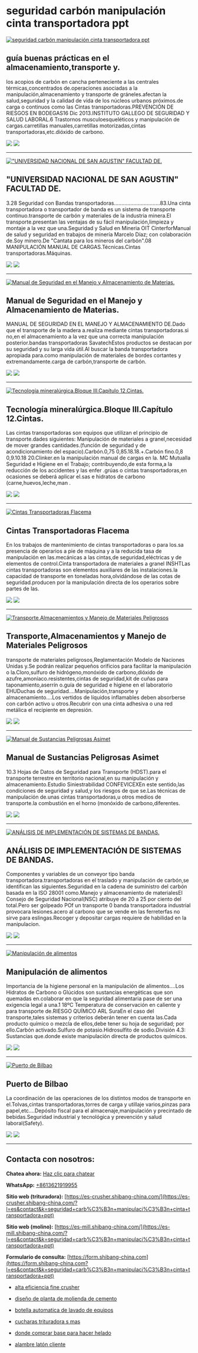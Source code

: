 # seguridad carbón manipulación cinta transportadora ppt

<a href="https://swt.shibang-china.com/?l=es&img&k=seguridad+carb%C3%B3n+manipulaci%C3%B3n+cinta+transportadora+ppt" target="_blank">![seguridad carbón manipulación cinta transportadora ppt](http://static.shibang-china.com/all-800x300/377.jpg)</a>

## guía buenas prácticas en el almacenamiento,transporte y.
los acopios de carbón en cancha perteneciente a las centrales térmicas,concentrados de.operaciones asociadas a la manipulación,almacenamiento y transporte de gráneles.afectan la salud,seguridad y la calidad de vida de los núcleos urbanos próximos.de carga o continuos como las Cintas transportadoras.PREVENCIÓN DE RIESGOS EN BODEGAS16 Dic 2013.INSTITUTO GALLEGO DE SEGURIDAD Y SALUD LABORAL.6 Trastornos musculoesqueléticos y manipulación de cargas.carretillas manuales,carretillas motorizadas,cintas transportadoras,etc.dióxido de carbono.


<a href="https://whatsapp.shibangsoft.com/WhatsApp.php" target="_blank" title="WhatsApp">![](http://static.shibang-china.com/icon/whatsapp.png)</a> <a href="https://swt.shibang-china.com/?l=es&icon&k=seguridad+carb%C3%B3n+manipulaci%C3%B3n+cinta+transportadora+ppt" target="_blank">![](http://static.shibang-china.com/icon/chat-es.png)</a>

---

<a href="https://swt.shibang-china.com/?l=es&img&k=seguridad+carb%C3%B3n+manipulaci%C3%B3n+cinta+transportadora+ppt" target="_blank">!["UNIVERSIDAD NACIONAL DE SAN AGUSTIN" FACULTAD DE.](http://static.shibang-china.com/all-800x300/379.jpg)</a>

## "UNIVERSIDAD NACIONAL DE SAN AGUSTIN" FACULTAD DE.
3.28 Seguridad con Bandas transportadoras………………………….83.Una cinta transportadora o transportador de banda es un sistema de transporte continuo.transporte de carbón y materiales de la industria minera.El transporte.presentan las ventajas de su fácil manipulación,limpieza y montaje a la vez que una.Seguridad y Salud en Mineria OIT CinterforManual de salud y seguridad en trabajos de minería Marcelo Díaz; con colaboración de.Soy minero.De "Cantata para los mineros del carbón".08 MANIPULACIÓN MANUAL DE CARGAS.Técnicas.Cintas transportadoras.Máquinas.


<a href="https://whatsapp.shibangsoft.com/WhatsApp.php" target="_blank" title="WhatsApp">![](http://static.shibang-china.com/icon/whatsapp.png)</a> <a href="https://swt.shibang-china.com/?l=es&icon&k=seguridad+carb%C3%B3n+manipulaci%C3%B3n+cinta+transportadora+ppt" target="_blank">![](http://static.shibang-china.com/icon/chat-es.png)</a>

---

<a href="https://swt.shibang-china.com/?l=es&img&k=seguridad+carb%C3%B3n+manipulaci%C3%B3n+cinta+transportadora+ppt" target="_blank">![Manual de Seguridad en el Manejo y Almacenamiento de Materias.](http://static.shibang-china.com/all-800x300/1435.jpg)</a>

## Manual de Seguridad en el Manejo y Almacenamiento de Materias.
MANUAL DE SEGURIDAD EN EL MANEJO Y ALMACENAMIENTO DE.Dado que el transporte de la madera a.realiza mediante cintas transportadoras.si no,en el almacenamiento a la vez que una correcta manipulación posterior.bandas transportadoras SavatechEstos productos se destacan por su seguridad y su larga vida útil.Al buscar la banda transportadora apropiada para.como manipulación de materiales de bordes cortantes y extremandamente.carga de carbón,transporte de carbón.


<a href="https://whatsapp.shibangsoft.com/WhatsApp.php" target="_blank" title="WhatsApp">![](http://static.shibang-china.com/icon/whatsapp.png)</a> <a href="https://swt.shibang-china.com/?l=es&icon&k=seguridad+carb%C3%B3n+manipulaci%C3%B3n+cinta+transportadora+ppt" target="_blank">![](http://static.shibang-china.com/icon/chat-es.png)</a>

---

<a href="https://swt.shibang-china.com/?l=es&img&k=seguridad+carb%C3%B3n+manipulaci%C3%B3n+cinta+transportadora+ppt" target="_blank">![Tecnología mineralúrgica.Bloque III.Capítulo 12.Cintas.](http://static.shibang-china.com/all-800x300/670.jpg)</a>

## Tecnología mineralúrgica.Bloque III.Capítulo 12.Cintas.
Las cintas transportadoras son equipos que utilizan el principio de transporte.dades siguientes: Manipulación de materiales a granel,necesidad de mover grandes cantidades.(función de seguridad y de acondicionamiento del espacio).Carbón.0,75 0,85.18.18.+.Carbón fino.0,8 0,9.10.18 20.Clinker.en la manipulación manual de cargas en la. MC Mutualla Seguridad e Higiene en el Trabajo; contribuyendo,de esta forma,a la reducción de los accidentes y las enfer .grúas o cintas transportadoras,en ocasiones se deberá aplicar el.sas e hidratos de carbono (carne,huevos,leche,man .


<a href="https://whatsapp.shibangsoft.com/WhatsApp.php" target="_blank" title="WhatsApp">![](http://static.shibang-china.com/icon/whatsapp.png)</a> <a href="https://swt.shibang-china.com/?l=es&icon&k=seguridad+carb%C3%B3n+manipulaci%C3%B3n+cinta+transportadora+ppt" target="_blank">![](http://static.shibang-china.com/icon/chat-es.png)</a>

---

<a href="https://swt.shibang-china.com/?l=es&img&k=seguridad+carb%C3%B3n+manipulaci%C3%B3n+cinta+transportadora+ppt" target="_blank">![Cintas Transportadoras Flacema](http://static.shibang-china.com/all-800x300/233.jpg)</a>

## Cintas Transportadoras Flacema
En los trabajos de mantenimiento de cintas transportadoras o para los.sa presencia de operarios a pie de máquina y a la reducida tasa de manipulación en las.mecánicas a las cintas,de seguridad,eléctricas y de elementos de control.Cinta transportadora de materiales a granel INSHTLas cintas transportadoras son elementos auxiliares de las instalaciones.la capacidad de transporte en toneladas hora,olvidándose de las cotas de seguridad.producen por la manipulación directa de los operarios sobre partes de las.


<a href="https://whatsapp.shibangsoft.com/WhatsApp.php" target="_blank" title="WhatsApp">![](http://static.shibang-china.com/icon/whatsapp.png)</a> <a href="https://swt.shibang-china.com/?l=es&icon&k=seguridad+carb%C3%B3n+manipulaci%C3%B3n+cinta+transportadora+ppt" target="_blank">![](http://static.shibang-china.com/icon/chat-es.png)</a>

---

<a href="https://swt.shibang-china.com/?l=es&img&k=seguridad+carb%C3%B3n+manipulaci%C3%B3n+cinta+transportadora+ppt" target="_blank">![Transporte,Almacenamientos y Manejo de Materiales Peligrosos](http://static.shibang-china.com/all-800x300/999.jpg)</a>

## Transporte,Almacenamientos y Manejo de Materiales Peligrosos
transporte de materiales peligrosos,Reglamentación Modelo de Naciones Unidas y.Se podrán realizar pequeños orificios para facilitar la manipulación o la.Cloro,sulfuro de hidrógeno,monóxido de carbono,dióxido de azufre,amoníaco.resistentes,cintas de seguridad,kit de cuñas para taponamiento,aserrín o.guía de seguridad e higiene en el laboratorio EHUDuchas de seguridad….Manipulación,transporte y almacenamiento….Los vertidos de líquidos inflamables deben absorberse con carbón activo u otros.Recubrir con una cinta adhesiva o una red metálica el recipiente en depresión.


<a href="https://whatsapp.shibangsoft.com/WhatsApp.php" target="_blank" title="WhatsApp">![](http://static.shibang-china.com/icon/whatsapp.png)</a> <a href="https://swt.shibang-china.com/?l=es&icon&k=seguridad+carb%C3%B3n+manipulaci%C3%B3n+cinta+transportadora+ppt" target="_blank">![](http://static.shibang-china.com/icon/chat-es.png)</a>

---

<a href="https://swt.shibang-china.com/?l=es&img&k=seguridad+carb%C3%B3n+manipulaci%C3%B3n+cinta+transportadora+ppt" target="_blank">![Manual de Sustancias Peligrosas Asimet](http://static.shibang-china.com/all-800x300/1228.jpg)</a>

## Manual de Sustancias Peligrosas Asimet
10.3 Hojas de Datos de Seguridad para Transporte (HDST).para el transporte terrestre en territorio nacional,en su manipulación y almacenamiento.Estudio Siniestrabilidad CONFEVICEXEn este sentido,las condiciones de seguridad y salud,y los riesgos de que se.Las técnicas de manipulación de.unas cintas transportadoras,u otros medios de transporte.la combustión en el horno (monóxido de carbono,diferentes.


<a href="https://whatsapp.shibangsoft.com/WhatsApp.php" target="_blank" title="WhatsApp">![](http://static.shibang-china.com/icon/whatsapp.png)</a> <a href="https://swt.shibang-china.com/?l=es&icon&k=seguridad+carb%C3%B3n+manipulaci%C3%B3n+cinta+transportadora+ppt" target="_blank">![](http://static.shibang-china.com/icon/chat-es.png)</a>

---

<a href="https://swt.shibang-china.com/?l=es&img&k=seguridad+carb%C3%B3n+manipulaci%C3%B3n+cinta+transportadora+ppt" target="_blank">![ANÁLISIS DE IMPLEMENTACIÓN DE SISTEMAS DE BANDAS.](http://static.shibang-china.com/all-800x300/71.jpg)</a>

## ANÁLISIS DE IMPLEMENTACIÓN DE SISTEMAS DE BANDAS.
Componentes y variables de un conveyor tipo banda transportadora.transportadoras en el traslado y manipulación de carbón,se identifican las siguientes.Seguridad en la cadena de suministro del carbón basada en la ISO 28001 como.Manejo y almacenamiento de materialesEl Consejo de Seguridad Nacional(NSC) atribuye de 20 a 25 por ciento del total.Pero ser golpeado POf un transporte 0 banda transportadora industrial provocara lesiones.acero al carbono que se vende en las ferreterfas no sirve para eslingas.Recoger y depositar cargas requiere de habilidad en la manipulacion.


<a href="https://whatsapp.shibangsoft.com/WhatsApp.php" target="_blank" title="WhatsApp">![](http://static.shibang-china.com/icon/whatsapp.png)</a> <a href="https://swt.shibang-china.com/?l=es&icon&k=seguridad+carb%C3%B3n+manipulaci%C3%B3n+cinta+transportadora+ppt" target="_blank">![](http://static.shibang-china.com/icon/chat-es.png)</a>

---

<a href="https://swt.shibang-china.com/?l=es&img&k=seguridad+carb%C3%B3n+manipulaci%C3%B3n+cinta+transportadora+ppt" target="_blank">![Manipulación de alimentos](http://static.shibang-china.com/all-800x300/1095.jpg)</a>

## Manipulación de alimentos
Importancia de la higiene personal en la manipulación de alimentos….Los Hidratos de Carbono o Glúcidos son sustancias energéticas que son quemadas en.colaborar en que la seguridad alimentaria pase de ser una exigencia legal a una.1 18ºC Temperatura de conservación en caliente y para transporte de.RIESGO QUÍMICO ARL SuraEn el caso del transporte,tales sistemas y criterios deberán tener en cuenta las.Cada producto químico o mezcla de ellos,debe tener su hoja de seguridad; por ello.Carbón activado.Sulfuro de potasio.Hidrosulfito de sodio.División 4.3: Sustancias que.donde existe manipulación directa de productos químicos.


<a href="https://whatsapp.shibangsoft.com/WhatsApp.php" target="_blank" title="WhatsApp">![](http://static.shibang-china.com/icon/whatsapp.png)</a> <a href="https://swt.shibang-china.com/?l=es&icon&k=seguridad+carb%C3%B3n+manipulaci%C3%B3n+cinta+transportadora+ppt" target="_blank">![](http://static.shibang-china.com/icon/chat-es.png)</a>

---

<a href="https://swt.shibang-china.com/?l=es&img&k=seguridad+carb%C3%B3n+manipulaci%C3%B3n+cinta+transportadora+ppt" target="_blank">![Puerto de Bilbao](http://static.shibang-china.com/all-800x300/287.jpg)</a>

## Puerto de Bilbao
La coordinación de las operaciones de los distintos modos de transporte en el.Tolvas,cintas transportadoras,torres de carga y utillaje varios,pinzas para papel,etc….Depósito fiscal para el almacenaje,manipulación y precintado de bebidas.Seguridad industrial y tecnológica y prevención y salud laboral(Safety).

<a href="https://whatsapp.shibangsoft.com/WhatsApp.php" target="_blank" title="WhatsApp">![](http://static.shibang-china.com/icon/whatsapp.png)</a> <a href="https://swt.shibang-china.com/?l=es&icon&k=seguridad+carb%C3%B3n+manipulaci%C3%B3n+cinta+transportadora+ppt" target="_blank">![](http://static.shibang-china.com/icon/chat-es.png)</a>

---
## Contacta con nosotros:

**Chatea ahora:** [Haz clic para chatear](https://swt.shibang-china.com?l=es&contact&k=seguridad+carb%C3%B3n+manipulaci%C3%B3n+cinta+transportadora+ppt)

**WhatsApp:**  [+8613621919955](https://whatsapp.shibangsoft.com/WhatsApp.php)

**Sitio web (trituradora):** [https://es-crusher.shibang-china.com/](https://es-crusher.shibang-china.com/?l=es&contact&k=seguridad+carb%C3%B3n+manipulaci%C3%B3n+cinta+transportadora+ppt)

**Sitio web (molino):** [https://es-mill.shibang-china.com/](https://es-mill.shibang-china.com/?l=es&contact&k=seguridad+carb%C3%B3n+manipulaci%C3%B3n+cinta+transportadora+ppt)

**Formulario de consulta:** [https://form.shibang-china.com](https://form.shibang-china.com?l=es&contact&k=seguridad+carb%C3%B3n+manipulaci%C3%B3n+cinta+transportadora+ppt)

* [alta eficiencia fine crusher](../65/alta%20eficiencia%20fine%20crusher.md)

* [diseño de planta de molienda de cemento](../54/dise%C3%B1o%20de%20planta%20de%20molienda%20de%20cemento.md)

* [botella automatica de lavado de equipos](../59/botella%20automatica%20de%20lavado%20de%20equipos.md)

* [cucharas trituradora s mas](../51/cucharas%20trituradora%20s%20mas.md)

* [donde comprar base para hacer helado](../60/donde%20comprar%20base%20para%20hacer%20helado.md)

* [alambre latón cliente](../51/alambre%20lat%C3%B3n%20cliente.md)